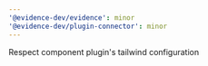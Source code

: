 ```yaml
---
'@evidence-dev/evidence': minor
'@evidence-dev/plugin-connector': minor
---
```


Respect component plugin's tailwind configuration
